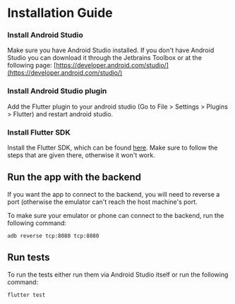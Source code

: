 # Installation Guide
### Install Android Studio
Make sure you have Android Studio installed. If you don't have Android Studio you can download it through the Jetbrains Toolbox or at the following page:
[https://developer.android.com/studio/](https://developer.android.com/studio/)

### Install Android Studio plugin
Add the Flutter plugin to your android studio (Go to File > Settings > Plugins > Flutter) and restart android studio.

### Install Flutter SDK
Install the Flutter SDK, which can be found [here](https://flutter.dev/docs/get-started/install). Make sure to follow the steps that are given there, otherwise it won't work.

## Run the app with the backend
If you want the app to connect to the backend, you will need to reverse a port (otherwise the emulator can't reach the host machine's port.

To make sure your emulator or phone can connect to the backend, run the following command:
```
adb reverse tcp:8080 tcp:8080
```

## Run tests
To run the tests either run them via Android Studio itself or run the following command:
```
flutter test
```